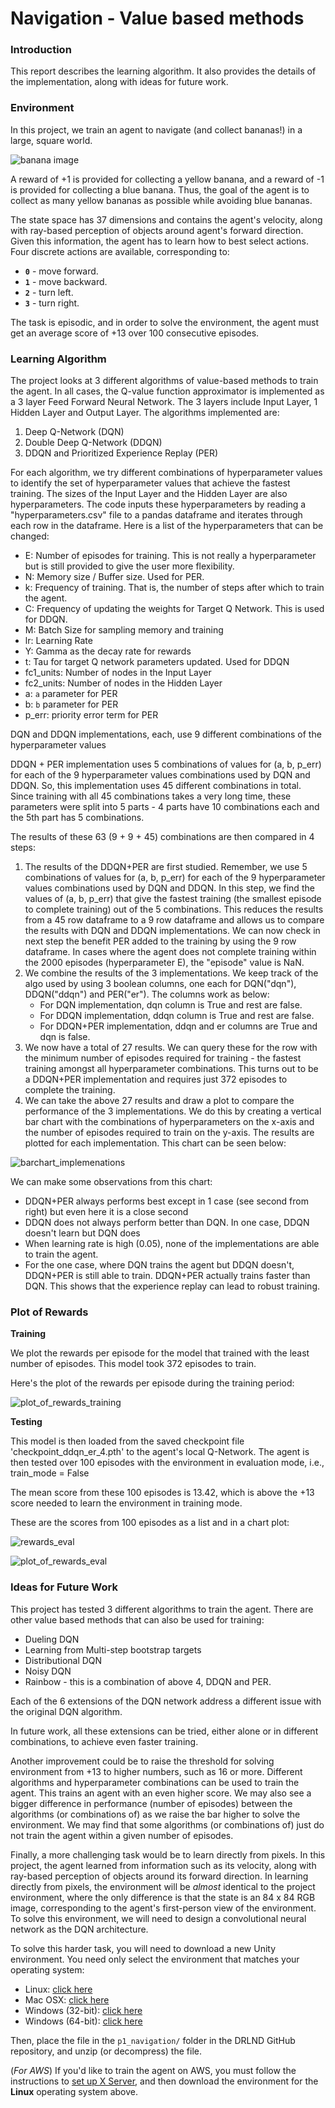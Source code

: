 # Navigation - Value based methods



### Introduction

This report describes the learning algorithm. It also provides the details of the implementation, along with ideas for future work.



### Environment

In this project, we train an agent to navigate (and collect bananas!) in a large, square world.  

![banana image](https://video.udacity-data.com/topher/2018/June/5b1ab4b0_banana/banana.gif)

A reward of +1 is provided for collecting a yellow banana, and a reward of -1 is provided for collecting a blue banana.  Thus, the goal of the agent is to collect as many yellow bananas as possible while avoiding blue bananas.  

The state space has 37 dimensions and contains the agent's velocity, along with ray-based perception of objects around agent's forward direction.  Given this information, the agent has to learn how to best select actions.  Four discrete actions are available, corresponding to:

- **`0`** - move forward.
- **`1`** - move backward.
- **`2`** - turn left.
- **`3`** - turn right.

The task is episodic, and in order to solve the environment, the agent must get an average score of +13 over 100 consecutive episodes.



### Learning Algorithm

The project looks at 3 different algorithms of value-based methods to train the agent. In all cases, the Q-value function approximator is implemented as a 3 layer Feed Forward Neural Network. The 3 layers include Input Layer, 1 Hidden Layer and Output Layer.  The algorithms implemented are:

1. Deep Q-Network (DQN)
2. Double Deep Q-Network (DDQN)
3. DDQN and Prioritized Experience Replay (PER)

For each algorithm, we try different combinations of hyperparameter values to identify the set of hyperparameter values that achieve the fastest training. The sizes of the Input Layer and the Hidden Layer are also hyperparameters. The code inputs these hyperparameters by reading a "hyperparameters.csv" file to a pandas dataframe and iterates through each row in the dataframe. Here is a list of the hyperparameters that can be changed:

* E: Number of episodes for training. This is not really a hyperparameter but is still provided to give the user more flexibility.
* N: Memory size / Buffer size. Used for PER.
* k: Frequency of training. That is, the number of steps after which to train the agent.
* C: Frequency of updating the weights for Target Q Network. This is used for DDQN.
* M: Batch Size for sampling memory and training
* lr: Learning Rate
* Y: Gamma as the decay rate for rewards
* t: Tau for target Q network parameters updated. Used for DDQN
* fc1_units: Number of nodes in the Input Layer
* fc2_units: Number of nodes in the Hidden Layer
* a: `a` parameter for PER
* b: `b` parameter for PER
* p_err: priority error term for PER



DQN and DDQN implementations, each, use 9 different combinations of the hyperparameter values

DDQN + PER implementation uses 5 combinations of values for (a, b, p_err) for each of the 9 hyperparameter values combinations used by DQN and DDQN. So, this implementation uses 45 different combinations in total. Since training with all 45 combinations takes a very long time, these parameters were split into 5 parts - 4 parts have 10 combinations each and the 5th part has 5 combinations. 



The results of these 63 (9 + 9 + 45) combinations are then compared in 4 steps:

1. The results of the DDQN+PER are first studied. Remember, we use 5 combinations of values for (a, b, p_err) for each of the 9 hyperparameter values combinations used by DQN and DDQN. In this step, we find the values of (a, b, p_err) that give the fastest training (the smallest episode to complete training) out of the 5 combinations. This reduces the results from a 45 row dataframe to a 9 row dataframe and allows us to compare the results with DQN and DDQN implementations. We can now check in next step the benefit PER added to the training by using the 9 row dataframe. In cases where the agent does not complete training within the 2000 episodes (hyperparameter E), the "episode" value is NaN. 
2. We combine the results of the 3 implementations. We keep track of the algo used by using 3 boolean columns, one each for DQN("dqn"), DDQN("ddqn") and PER("er"). The columns work as below: 
   - For DQN implementation, dqn column is True and rest are false.
   - For DDQN implementation, ddqn column is True and rest are false.
   - For DDQN+PER implementation, ddqn and er columns are True and dqn is false.
3. We now have a total of 27 results. We can query these for the row with the minimum number of episodes required for training - the fastest training amongst all hyperparameter combinations. This turns out to be a DDQN+PER implementation and requires just 372 episodes to complete the training. 
4.  We can take the above 27 results and draw a plot to compare the performance of the 3 implementations. We do this by creating a vertical bar chart with the combinations of hyperparameters on the x-axis and the number of episodes required to train on the y-axis. The results are plotted for each implementation. This chart can be seen below:

![barchart_implemenations](images/barchart_implementations.png)



We can make some observations from this chart:

* DDQN+PER always performs best except in 1 case (see second from right) but even here it is a close second
* DDQN does not always perform better than DQN. In one case, DDQN doesn't learn but DQN does
* When learning rate is high (0.05), none of the implementations are able to train the agent.
* For the one case, where DQN trains the agent but DDQN doesn't, DDQN+PER is still able to train. DDQN+PER actually trains faster than DQN. This shows that the experience replay can lead to robust training. 



### Plot of Rewards

__Training__

We plot the rewards per episode for the model that trained with the least number of episodes. This model took 372 episodes to train. 

Here's the plot of the rewards per episode during the training period:

![plot_of_rewards_training](images/plot_of_rewards_training.png)



__Testing__

This model is then loaded from the saved checkpoint file 'checkpoint_ddqn_er_4.pth' to the agent's local Q-Network. The agent is then tested over 100 episodes with the environment in evaluation mode, i.e., train_mode = False

The mean score from these 100 episodes is 13.42, which is above the +13 score needed to learn the environment in training mode.

These are the scores from 100 episodes as a list and in a chart plot:

![rewards_eval](images/rewards_eval.png)

![plot_of_rewards_eval](images/plot_of_rewards_eval.png)



### Ideas for Future Work

This project has tested 3 different algorithms to train the agent. There are other value based methods that can also be used for training:

* Dueling DQN
* Learning from Multi-step bootstrap targets
* Distributional DQN
* Noisy DQN
* Rainbow - this is a combination of above 4, DDQN and PER.

Each of the 6 extensions of the DQN network address a different issue with the original DQN algorithm. 

In future work, all these extensions can be tried, either alone or in different combinations, to achieve even faster training.



Another improvement could be to raise the threshold for solving environment from +13 to higher numbers, such as 16 or more. Different algorithms and hyperparameter combinations can be used to train the agent. This trains an agent with an even higher score. We may also see a bigger difference in performance (number of episodes) between the algorithms (or combinations of) as we raise the bar higher to solve the environment. We may find that some algorithms (or combinations of) just do not train the agent within a given number of episodes.



Finally, a more challenging task would be to learn directly from pixels. In this project, the agent learned from information such as its velocity, along with ray-based perception of objects around its forward direction. In learning directly from pixels, the environment will be _almost_ identical to the project environment, where the only difference is that the state is an 84 x 84 RGB image, corresponding to the agent's first-person view of the environment. To solve this environment, we will need to design a convolutional neural network as the DQN architecture. 

To solve this harder task, you will need to download a new Unity environment. You need only select the environment that matches your operating system:

* Linux: [click here](https://s3-us-west-1.amazonaws.com/udacity-drlnd/P1/Banana/VisualBanana_Linux.zip)
* Mac OSX: [click here](https://s3-us-west-1.amazonaws.com/udacity-drlnd/P1/Banana/VisualBanana.app.zip)
* Windows (32-bit): [click here](https://s3-us-west-1.amazonaws.com/udacity-drlnd/P1/Banana/VisualBanana_Windows_x86.zip)
* Windows (64-bit): [click here](https://s3-us-west-1.amazonaws.com/udacity-drlnd/P1/Banana/VisualBanana_Windows_x86_64.zip)

Then, place the file in the `p1_navigation/` folder in the DRLND GitHub repository, and unzip (or decompress) the file.

(_For AWS_) If you'd like to train the agent on AWS, you must follow the instructions to [set up X Server](https://github.com/Unity-Technologies/ml-agents/blob/master/docs/Training-on-Amazon-Web-Service.md), and then download the environment for the __Linux__ operating system above.